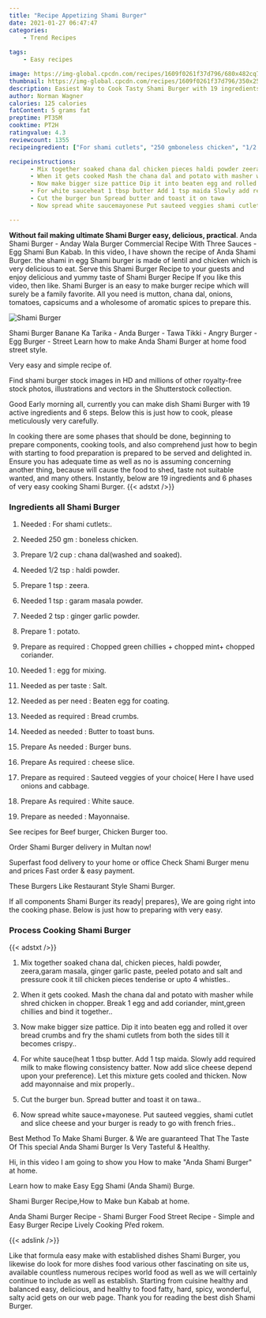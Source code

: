 ```yaml
---
title: "Recipe Appetizing Shami Burger"
date: 2021-01-27 06:47:47
categories:
    - Trend Recipes
    
tags:
    - Easy recipes

image: https://img-global.cpcdn.com/recipes/1609f0261f37d796/680x482cq70/shami-burger-recipe-main-photo.jpg
thumbnail: https://img-global.cpcdn.com/recipes/1609f0261f37d796/350x250cq70/shami-burger-recipe-main-photo.jpg
description: Easiest Way to Cook Tasty Shami Burger with 19 ingredients and 6 stages of easy cooking.
author: Norman Wagner
calories: 125 calories
fatContent: 5 grams fat
preptime: PT35M
cooktime: PT2H
ratingvalue: 4.3
reviewcount: 1355
recipeingredient: ["For shami cutlets", "250 gmboneless chicken", "1/2 cupchana dalwashed and soaked", "1/2 tsphaldi powder", "1 tspzeera", "1 tspgaram masala powder", "2 tspginger garlic powder", "1potato", "as requiredChopped green chillies  chopped mint chopped coriander", "1egg for mixing", "as per tasteSalt", "as per needBeaten egg for coating", "as requiredBread crumbs", "as neededButter to toast buns", "As neededBurger buns", "As requiredcheese slice", "as requiredSauteed veggies of your choice Here I have used onions and cabbage", "As requiredWhite sauce", "as neededMayonnaise"]

recipeinstructions: 
      - Mix together soaked chana dal chicken pieces haldi powder zeeragaram masala ginger garlic paste peeled potato and salt and pressure cook it till chicken pieces tenderise or upto 4 whistles 
      - When it gets cooked Mash the chana dal and potato with masher while shred chicken in chopper Break 1 egg and add coriander mintgreen chillies and bind it together 
      - Now make bigger size pattice Dip it into beaten egg and rolled it over bread crumbs and fry the shami cutlets from both the sides till it becomes crispy 
      - For white sauceheat 1 tbsp butter Add 1 tsp maida Slowly add required milk to make flowing consistency batter Now add slice cheese depend upon your preference Let this mixture gets cooled and thicken Now add mayonnaise and mix properly 
      - Cut the burger bun Spread butter and toast it on tawa 
      - Now spread white saucemayonese Put sauteed veggies shami cutlet and slice cheese and your burger is ready to go with french fries

---
```




**Without fail making ultimate Shami Burger easy, delicious, practical**. Anda Shami Burger - Anday Wala Burger Commercial Recipe With Three Sauces - Egg Shami Bun Kabab. In this video, I have shown the recipe of Anda Shami Burger. the shami in egg Shami burger is made of lentil and chicken which is very delicious to eat. Serve this Shami Burger Recipe to your guests and enjoy delicious and yummy taste of Shami Burger Recipe If you like this video, then like. Shami Burger is an easy to make burger recipe which will surely be a family favorite. All you need is mutton, chana dal, onions, tomatoes, capsicums and a wholesome of aromatic spices to prepare this.


![Shami Burger](https://img-global.cpcdn.com/recipes/1609f0261f37d796/680x482cq70/shami-burger-recipe-main-photo.jpg "Shami Burger")



Shami Burger Banane Ka Tarika - Anda Burger - Tawa Tikki - Angry Burger - Egg Burger - Street Learn how to make Anda Shami Burger at home food street style.

Very easy and simple recipe of.

Find shami burger stock images in HD and millions of other royalty-free stock photos, illustrations and vectors in the Shutterstock collection.


Good Early morning all, currently you can make dish Shami Burger with 19 active ingredients and 6 steps. Below this is just how to cook, please meticulously very carefully.

In cooking there are some phases that should be done, beginning to prepare components, cooking tools, and also comprehend just how to begin with starting to food preparation is prepared to be served and delighted in. Ensure you has adequate time as well as no is assuming concerning another thing, because will cause the food to shed, taste not suitable wanted, and many others. Instantly, below are 19 ingredients and 6 phases of very easy cooking Shami Burger.
{{< adstxt />}}

### Ingredients all Shami Burger


1. Needed  : For shami cutlets:.

1. Needed 250 gm : boneless chicken.

1. Prepare 1/2 cup : chana dal(washed and soaked).

1. Needed 1/2 tsp : haldi powder.

1. Prepare 1 tsp : zeera.

1. Needed 1 tsp : garam masala powder.

1. Needed 2 tsp : ginger garlic powder.

1. Prepare 1 : potato.

1. Prepare as required : Chopped green chillies + chopped mint+ chopped coriander.

1. Needed 1 : egg for mixing.

1. Needed as per taste : Salt.

1. Needed as per need : Beaten egg for coating.

1. Needed as required : Bread crumbs.

1. Needed as needed : Butter to toast buns.

1. Prepare As needed : Burger buns.

1. Prepare As required : cheese slice.

1. Prepare as required : Sauteed veggies of your choice( Here I have used onions and cabbage.

1. Prepare As required : White sauce.

1. Prepare as needed : Mayonnaise.


See recipes for Beef burger, Chicken Burger too.

Order Shami Burger delivery in Multan now!

Superfast food delivery to your home or office Check Shami Burger menu and prices Fast order &amp; easy payment.

These Burgers Like Restaurant Style Shami Burger.


If all components Shami Burger its ready| prepares}, We are going right into the cooking phase. Below is just how to preparing with very easy.

### Process Cooking Shami Burger

{{< adstxt />}}


1. Mix together soaked chana dal, chicken pieces, haldi powder, zeera,garam masala, ginger garlic paste, peeled potato and salt and pressure cook it till chicken pieces tenderise or upto 4 whistles..



1. When it gets cooked. Mash the chana dal and potato with masher while shred chicken in chopper. Break 1 egg and add coriander, mint,green chillies and bind it together..



1. Now make bigger size pattice. Dip it into beaten egg and rolled it over bread crumbs and fry the shami cutlets from both the sides till it becomes crispy..



1. For white sauce(heat 1 tbsp butter. Add 1 tsp maida. Slowly add required milk to make flowing consistency batter. Now add slice cheese depend upon your preference). Let this mixture gets cooled and thicken. Now add mayonnaise and mix properly..



1. Cut the burger bun. Spread butter and toast it on tawa..



1. Now spread white sauce+mayonese. Put sauteed veggies, shami cutlet and slice cheese and your burger is ready to go with french fries..




Best Method To Make Shami Burger. &amp; We are guaranteed That The Taste Of This special Anda Shami Burger Is Very Tasteful &amp; Healthy.

Hi, in this video I am going to show you How to make &#34;Anda Shami Burger&#34; at home.

Learn how to make Easy Egg Shami (Anda Shami) Burge.

Shami Burger Recipe,How to Make bun Kabab at home.

Anda Shami Burger Recipe - Shami Burger Food Street Recipe - Simple and Easy Burger Recipe Lively Cooking Před rokem.


{{< adslink />}}

Like that formula easy make with established dishes Shami Burger, you likewise do look for more dishes food various other fascinating on site us, available countless numerous recipes world food as well as we will certainly continue to include as well as establish. Starting from cuisine healthy and balanced easy, delicious, and healthy to food fatty, hard, spicy, wonderful, salty acid gets on our web page. Thank you for reading the best dish Shami Burger.
